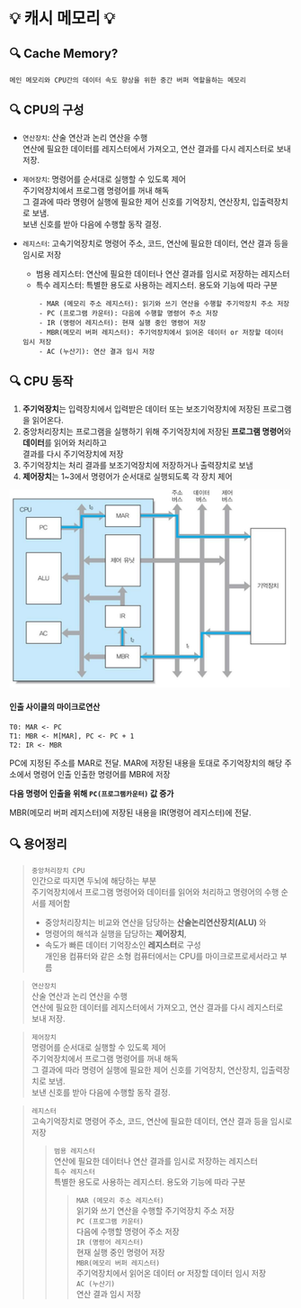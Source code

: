 # 💡 캐시 메모리 💡

## 🔍 Cache Memory?
```
메인 메모리와 CPU간의 데이터 속도 향상을 위한 중간 버퍼 역할을하는 메모리
```

## 🔍 CPU의 구성
* `연산장치`: 산술 연산과 논리 연산을 수행   
연산에 필요한 데이터를 레지스터에서 가져오고, 연산 결과를 다시 레지스터로 보내 저장.

* `제어장치`: 명령어를 순서대로 실행할 수 있도록 제어   
주기억장치에서 프로그램 명령어를 꺼내 해독   
그 결과에 따라 명령어 실행에 필요한 제어 신호를 기억장치, 연산장치, 입출력장치로 보냄.   
보낸 신호를 받아 다음에 수행할 동작 결정.

* `레지스터`: 고속기억장치로 명령어 주소, 코드, 연산에 필요한 데이터, 연산 결과 등을 임시로 저장   
    - 범용 레지스터: 연산에 필요한 데이터나 연산 결과를 임시로 저장하는 레지스터 
    - 특수 레지스터: 특별한 용도로 사용하는 레지스터. 용도와 기능에 따라 구분   
    ```
        - MAR (메모리 주소 레지스터): 읽기와 쓰기 연산을 수행할 주기억장치 주소 저장
        - PC (프로그램 카운터): 다음에 수행할 명령어 주소 저장
        - IR (명령어 레지스터): 현재 실행 중인 명령어 저장
        - MBR(메모리 버퍼 레지스터): 주기억장치에서 읽어온 데이터 or 저장할 데이터 임시 저장
        - AC (누산기): 연산 결과 임시 저장
    ```

## 🔍 CPU 동작
1. **주기억장치**는 입력장치에서 입력받은 데이터 또는 보조기억장치에 저장된 프로그램을 읽어온다.
2. 중앙처리장치는 프로그램을 실행하기 위해 주기억장치에 저장된 **프로그램 명령어**와 **데이터**를 읽어와 처리하고    
결과를 다시 주기억장치에 저장
3. 주기억장치는 처리 결과를 보조기억장치에 저장하거나 출력장치로 보냄
4. **제어장치**는 1~3에서 명령어가 순서대로 실행되도록 각 장치 제어

<img src = "/컴퓨터구조/img/cpu.jpg" width="500px">

#### 인출 사이클의 마이크로연산
```
T0: MAR <- PC
T1: MBR <- M[MAR], PC <- PC + 1
T2: IR <- MBR
```
PC에 지정된 주소를 MAR로 전달.
MAR에 저장된 내용을 토대로 주기억장치의 해당 주소에서 명령어 인출
인출한 명령어를 MBR에 저장

**다음 명령어 인출을 위해 `PC(프로그램카운터)` 값 증가**

MBR(메모리 버퍼 레지스터)에 저장된 내용을 IR(명령어 레지스터)에 전달.


## 🔍 용어정리
> `중앙처리장치 CPU`   
> 인간으로 따지면 두뇌에 해당하는 부분   
> 주기억장치에서 프로그램 명령어와 데이터를 읽어와 처리하고 명령어의 수행 순서를 제어함   
> - 중앙처리장치는 비교와 연산을 담당하는 **산술논리연산장치(ALU)** 와   
> - 명령어의 해석과 실행을 담당하는 **제어장치**,   
> - 속도가 빠른 데이터 기억장소인 **레지스터**로 구성      
> 개인용 컴퓨터와 같은 소형 컴퓨터에서는 CPU를 마이크로프로세서라고 부름

> `연산장치`   
> 산술 연산과 논리 연산을 수행   
> 연산에 필요한 데이터를 레지스터에서 가져오고, 연산 결과를 다시 레지스터로 보내 저장.   

> `제어장치`   
> 명령어를 순서대로 실행할 수 있도록 제어   
> 주기억장치에서 프로그램 명령어를 꺼내 해독   
> 그 결과에 따라 명령어 실행에 필요한 제어 신호를 기억장치, 연산장치, 입출력장치로 보냄.   
> 보낸 신호를 받아 다음에 수행할 동작 결정.   

> `레지스터`   
> 고속기억장치로 명령어 주소, 코드, 연산에 필요한 데이터, 연산 결과 등을 임시로 저장   
> > `범용 레지스터`   
> > 연산에 필요한 데이터나 연산 결과를 임시로 저장하는 레지스터   
> > `특수 레지스터`   
> > 특별한 용도로 사용하는 레지스터. 용도와 기능에 따라 구분   
> > > `MAR (메모리 주소 레지스터)`   
> > > 읽기와 쓰기 연산을 수행할 주기억장치 주소 저장   
> > > `PC (프로그램 카운터)`   
> > > 다음에 수행할 명령어 주소 저장   
> > > `IR (명령어 레지스터)`   
> > > 현재 실행 중인 명령어 저장   
> > > `MBR(메모리 버퍼 레지스터)`   
> > > 주기억장치에서 읽어온 데이터 or 저장할 데이터 임시 저장   
> > > `AC (누산기)`   
> > > 연산 결과 임시 저장   